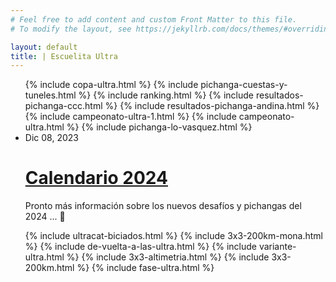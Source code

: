 ```yaml
---
# Feel free to add content and custom Front Matter to this file.
# To modify the layout, see https://jekyllrb.com/docs/themes/#overriding-theme-defaults

layout: default
title: | Escuelita Ultra
---
```


<ul class="post-list">
  {% include copa-ultra.html %}
  {% include pichanga-cuestas-y-tuneles.html %}
  {% include ranking.html %}
  {% include resultados-pichanga-ccc.html %}
  {% include resultados-pichanga-andina.html %}
  {% include campeonato-ultra-1.html %}
  {% include campeonato-ultra.html %}
  {% include pichanga-lo-vasquez.html %}
  <li>
    <span class="post-meta">Dic 08, 2023</span>
    <h1>
      <a href="" class="post-link">
        Calendario 2024
      </a>
    </h1>
    <p>Pronto más información sobre los nuevos desafíos y pichangas del 2024 ... 👀</p>
  </li>
  {% include ultracat-biciados.html %}
  {% include 3x3-200km-mona.html %}
  {% include de-vuelta-a-las-ultra.html %}
  {% include variante-ultra.html %}
  {% include 3x3-altimetria.html %}
  {% include 3x3-200km.html %}
  {% include fase-ultra.html %}
</ul>

<script type="text/javascript">
  let tableVarianteUltra = document.getElementById('variante-ultra-table');
  let btnVarianteUltra = document.getElementById('show-variante-ultra-table');

  let tableFaseUltra = document.getElementById('fase-ultra-table');
  let btnFaseUltra = document.getElementById('show-fase-ultra-table');

  let table200km3x3 = document.getElementById('200km3x3-table');
  let btn200km3x3 = document.getElementById('show-200km3x3-table');

  function toggleUltraTable(btn, table) {
    if (btn == null || table == null)
      return;

    btn.addEventListener('click', function(event) {
      console.log("clicked", btn)
      table.style.display = '';
      btn.style.display = 'none';
      event.preventDefault();
    });
  }

  toggleUltraTable(btn200km3x3, table200km3x3);
  toggleUltraTable(btnFaseUltra, tableFaseUltra);
  toggleUltraTable(btnVarianteUltra, tableVarianteUltra);
</script>